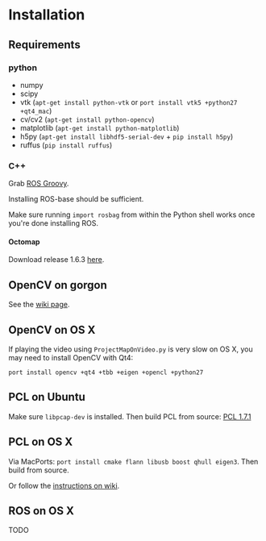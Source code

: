 # Installation

## Requirements

### python

- numpy
- scipy
- vtk (`apt-get install python-vtk` or `port install vtk5 +python27 +qt4_mac`)
- cv/cv2 (`apt-get install python-opencv`)
- matplotlib (`apt-get install python-matplotlib`)
- h5py (`apt-get install libhdf5-serial-dev` + `pip install h5py`)
- ruffus (`pip install ruffus`)

### C++

Grab [ROS Groovy](http://wiki.ros.org/groovy/Installation/Ubuntu).

Installing ROS-base should be sufficient.

Make sure running `import rosbag` from within the Python shell works once
you're done installing ROS.

#### Octomap

Download release 1.6.3 [here](https://github.com/OctoMap/octomap/tags).

## OpenCV on gorgon

See the [wiki page](https://github.com/sameeptandon/sail-car-log/wiki/Installing-opencv-on-gorgon).

## OpenCV on OS X

If playing the video using `ProjectMapOnVideo.py` is very slow on OS X,
you may need to install OpenCV with Qt4:

`port install opencv +qt4 +tbb +eigen +opencl +python27`

## PCL on Ubuntu

Make sure `libpcap-dev` is installed. Then build PCL from source:
[PCL 1.7.1](https://github.com/PointCloudLibrary/pcl/releases/tag/pcl-1.7.1)

## PCL on OS X

Via MacPorts:
`port install cmake flann libusb boost qhull eigen3`.
Then build from source.

Or follow the [instructions on wiki](https://github.com/sameeptandon/sail-car-log/wiki/Installing-PCL-on-a-Mac).

## ROS on OS X

TODO
